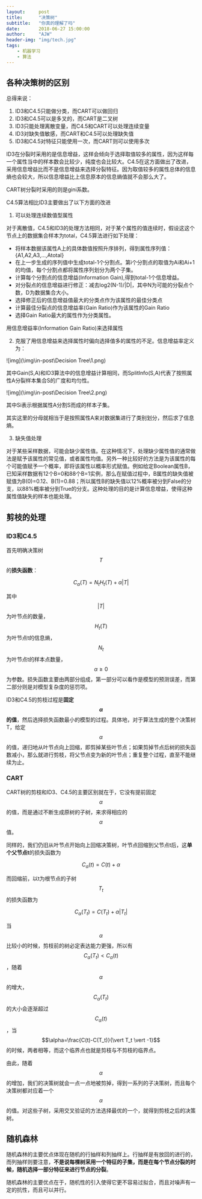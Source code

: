 ```yaml
---
layout:     post
title:      "决策树"
subtitle:   "你真的理解了吗"
date:       2018-06-27 15:00:00
author:     "AJW"
header-img: "img/tech.jpg"
tags:
    - 机器学习
    - 算法
---
```


## 各种决策树的区别

总得来说：

1. ID3和C4.5只能做分类，而CART可以做回归
2. ID3和C4.5可以是多叉的，而CART是二叉树
3. ID3只能处理离散变量，而C4.5和CART可以处理连续变量
4. ID3对缺失值敏感，而CART和C4.5可以处理缺失值
5. ID3和C4.5对特征只能使用一次，而CART则可以使用多次

ID3在分裂时采用的是信息增益，这样会倾向于选择取值较多的属性，因为这样每一个属性当中的样本数会比较少，纯度也会比较大。C4.5在这方面做出了改进，采用信息增益比而不是信息增益来选择分裂特征。因为取值较多的属性总体的信息熵也会较大，所以信息增益比上信息原本的信息熵值就不会那么大了。

CART树分裂时采用的则是gini系数。

C4.5算法相比ID3主要做出了以下方面的改进 

1. 可以处理连续数值型属性 

对于离散值，C4.5和ID3的处理方法相同，对于某个属性的值连续时，假设这这个节点上的数据集合样本为total，C4.5算法进行如下处理： 

- 将样本数据该属性A上的具体数值按照升序排列，得到属性序列值：{A1,A2,A3,...,Atotal}
- 在上一步生成的序列值中生成total-1个分割点。第i个分割点的取值为Ai和Ai+1的均值，每个分割点都将属性序列划分为两个子集。
- 计算每个分割点的信息增益(Information Gain),得到total-1个信息增益。
- 对分裂点的信息增益进行修正：减去log2(N-1)/|D|，其中N为可能的分裂点个数，D为数据集合大小。
- 选择修正后的信息增益值最大的分类点作为该属性的最佳分类点
- 计算最佳分裂点的信息增益率(Gain Ratio)作为该属性的Gain Ratio
- 选择Gain Ratio最大的属性作为分类属性。

用信息增益率(Information Gain Ratio)来选择属性 

2. 克服了用信息增益来选择属性时偏向选择值多的属性的不足。信息增益率定义为： 

![img](\img\in-post\Decision Tree\1.png)

其中Gain(S,A)和ID3算法中的信息增益计算相同，而SplitInfo(S,A)代表了按照属性A分裂样本集合S的广度和均匀性。

![img](\img\in-post\Decision Tree\2.png)

其中Si表示根据属性A分割S而成的样本子集。 

其实这里的分母就相当于是按照属性A来对数据集进行了类别划分，然后求了信息熵。

3. 缺失值处理

对于某些采样数据，可能会缺少属性值。在这种情况下，处理缺少属性值的通常做法是赋予该属性的常见值，或者属性均值。另外一种比较好的方法是为该属性的每个可能值赋予一个概率，即将该属性以概率形式赋值。例如给定Boolean属性B，已知采样数据有12个B=0和88个B=1实例，那么在赋值过程中，B属性的缺失值被赋值为B(0)=0.12、B(1)=0.88；所以属性B的缺失值以12%概率被分到False的分支，以88%概率被分到True的分支。这种处理的目的是计算信息增益，使得这种属性值缺失的样本也能处理。

## 剪枝的处理

### ID3和C4.5

首先明确决策树$$T$$的**损失函数**： 

$$C_\alpha(T)=N_tH_t(T)+\alpha|T|$$

其中$$\vert T\vert$$为叶节点的数量，$$H_t(T)$$为叶节点t的信息熵，$$N_t$$为叶节点t的样本点数量，$$\alpha\ge0$$为参数。损失函数主要由两部分组成，第一部分可以看作是模型的预测误差，而第二部分则是对模型复杂度的惩罚项。

ID3和C4.5的剪枝过程是**固定$$\alpha$$的值**，然后选择损失函数最小的模型的过程。具体地，对于算法生成的整个决策树T，给定$$\alpha$$的值，递归地从叶节点向上回缩，即剪掉某些叶节点；如果剪掉节点后树的损失函数减小，那么就进行剪枝，将父节点变为新的叶节点；重复整个过程，直至不能继续为止。

### CART

CART树的剪枝和ID3、C4.5的主要区别就在于，它没有提前固定$$\alpha$$的值，而是通过不断生成原树的子树，来求得相应的$$\alpha$$值。

同样的，我们仍旧从叶节点开始向上回缩决策树，叶节点回缩到父节点t后，这**单个父节点t**的损失函数为

$$C_\alpha(t)=C(t) +\alpha$$

而回缩前，以t为根节点的子树$$T_t$$的损失函数为

$$C_\alpha(T_t)=C(T_t)+\alpha\vert T_t\vert$$

当$$\alpha$$比较小的时候，剪枝前的树必定表达能力更强，所以有$$C_\alpha(T_t)<C_\alpha(t)$$，随着$$\alpha$$的增大，$$C_\alpha(T_t)$$的大小会逐渐超过$$C_\alpha(t)$$，当$$\alpha=\frac{C(t)-C(T_t)}{\vert T_t \vert -1}$$的时候，两者相等，而这个临界点也就是剪枝与不剪枝的临界点。

由此，随着$$\alpha$$的增加，我们的决策树就会一点一点地被剪掉，得到一系列的子决策树，而且每个决策树都对应着一个$$\alpha$$的值。对这些子树，采用交叉验证的方法选择最优的一个，就得到剪枝之后的决策树。



##  随机森林

随机森林的主要优点体现在随机的行抽样和列抽样上。行抽样是有放回的进行的，而列抽样则要注意，**不是说每棵树采用一个特征的子集，而是在每个节点分裂的时候，随机选择一部分特征来进行节点的分裂**。

随机森林的主要优点在于，随机性的引入使得它更不容易过拟合，而且对噪声有一定的抗性，而且可以并行。



